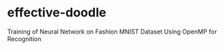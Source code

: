 # effective-doodle
Training of Neural Network on Fashion MNIST Dataset Using OpenMP for Recognition
